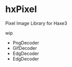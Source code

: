 hxPixel
=======

Pixel Image Library for Haxe3

wip

* PngDecoder
* GifDecoder
* EdgDecoder
* EdgDecoder